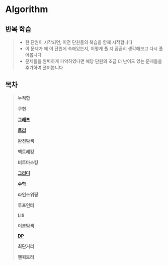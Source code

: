 # Algorithm   
##  __반복 학습__   
> * 한 단원이 시작되면, 이전 단원들의 복습을 함께 시작합니다   
> * 이 문제가 왜 이 단원에 속해있는지, 어떻게 풀 지 곰곰히 생각해보고 다시 풀어봅니다     
> * 문제들을 완벽하게 파악하였다면 해당 단원의 조금 더 난이도 있는 문제들을 추가하여 풀어봅니다     

## 목차
> __누적합__   
>    
>__구현__   
>    
> __[그래프](https://github.com/jhmin-kk99/Algorithm-Study/blob/main/Graph.md)__   
>       
> __[트리](https://github.com/jhmin-kk99/Algorithm-Study/blob/main/Tree.md)__   
>    
> __완전탐색__      
>    
> __백트래킹__   
>       
> __비트마스킹__   
>       
> __[그리디](https://github.com/jhmin-kk99/Algorithm-Study/blob/main/Greedy.md)__   
>
> __[수학](https://github.com/jhmin-kk99/Algorithm-Study/blob/main/Math.md)__   
>         
> __라인스위핑__   
>    
> __투포인터__   
>    
> __LIS__   
>    
> __이분탐색__   
>    
> __[DP](https://github.com/jhmin-kk99/Algorithm-Study/blob/main/DP.md)__   
>    
> __최단거리__   
>    
> __펜윅트리__   
>       

